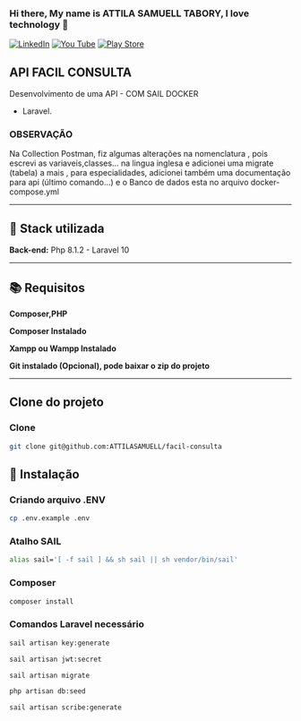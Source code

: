 

### Hi there, My name is ATTILA  SAMUELL TABORY, I love technology 👋

[![LinkedIn ](https://img.shields.io/badge/LinkedIn-0077B5?style=for-the-badge&logo=linkedin&logoColor=white)](https://www.linkedin.com/in/attila-samuell-98291216b/)
[![You Tube](https://img.shields.io/badge/YouTube-FF0000?style=for-the-badge&logo=youtube&logoColor=white)](https://www.youtube.com/channel/UCuX9fZZa3eR4LACYTPVZg5A/videos)
[![Play Store](https://img.shields.io/badge/Google_Play-414141?style=for-the-badge&logo=google-play&logoColor=white)](https://play.google.com/store/apps/details?id=attila.QRCodeGeradorLeitor)


## API FACIL CONSULTA
Desenvolvimento de uma API  - COM SAIL DOCKER
 + Laravel.

### OBSERVAÇÃO
Na Collection Postman, fiz algumas alterações na nomenclatura , pois escrevi as variaveis,classes... na lingua inglesa e adicionei uma migrate (tabela) a mais , para especialidades, adicionei também uma documentação para api (último comando...) e o Banco de dados esta no arquivo docker-compose.yml

---
## 🔧 Stack utilizada

**Back-end:** Php 8.1.2 - Laravel 10

---
## 📚 Requisitos
**Composer,PHP**


**Composer Instalado**


**Xampp ou Wampp Instalado**


**Git instalado (Opcional), pode baixar o zip do projeto**



---
##  Clone do projeto 
### Clone
```bash
git clone git@github.com:ATTILASAMUELL/facil-consulta

```
## 🚀 Instalação

### Criando arquivo .ENV  
```bash
cp .env.example .env
```
### Atalho SAIL
```bash
alias sail='[ -f sail ] && sh sail || sh vendor/bin/sail'

```

### Composer 
```bash
composer install

```

### Comandos Laravel necessário  
```bash
sail artisan key:generate
```
```bash
sail artisan jwt:secret
```

```bash
sail artisan migrate
```

```bash
php artisan db:seed
```

```bash
sail artisan scribe:generate
```



